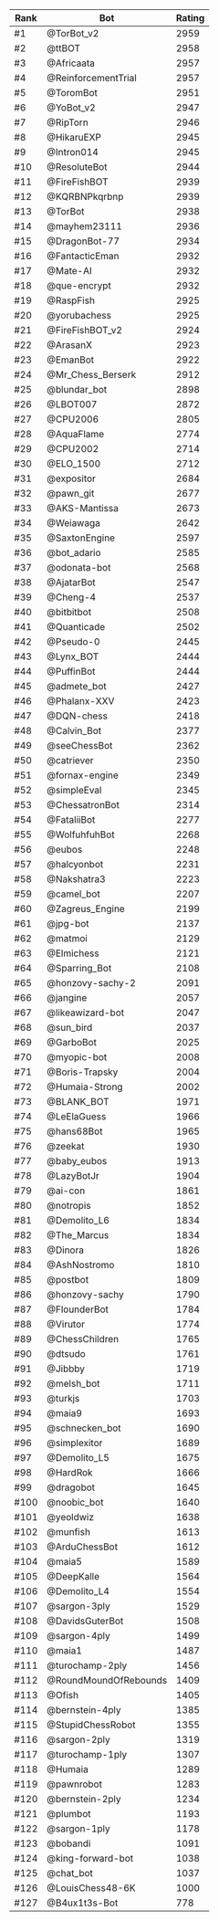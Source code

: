 Rank|Bot|Rating
---|---|---
#1|@TorBot_v2|2959
#2|@ttBOT|2958
#3|@Africaata|2957
#4|@ReinforcementTrial|2957
#5|@ToromBot|2951
#6|@YoBot_v2|2947
#7|@RipTorn|2946
#8|@HikaruEXP|2945
#9|@Intron014|2945
#10|@ResoluteBot|2944
#11|@FireFishBOT|2939
#12|@KQRBNPkqrbnp|2939
#13|@TorBot|2938
#14|@mayhem23111|2936
#15|@DragonBot-77|2934
#16|@FantacticEman|2932
#17|@Mate-AI|2932
#18|@que-encrypt|2932
#19|@RaspFish|2925
#20|@yorubachess|2925
#21|@FireFishBOT_v2|2924
#22|@ArasanX|2923
#23|@EmanBot|2922
#24|@Mr_Chess_Berserk|2912
#25|@blundar_bot|2898
#26|@LBOT007|2872
#27|@CPU2006|2805
#28|@AquaFlame|2774
#29|@CPU2002|2714
#30|@ELO_1500|2712
#31|@expositor|2684
#32|@pawn_git|2677
#33|@AKS-Mantissa|2673
#34|@Weiawaga|2642
#35|@SaxtonEngine|2597
#36|@bot_adario|2585
#37|@odonata-bot|2568
#38|@AjatarBot|2547
#39|@Cheng-4|2537
#40|@bitbitbot|2508
#41|@Quanticade|2502
#42|@Pseudo-0|2445
#43|@Lynx_BOT|2444
#44|@PuffinBot|2444
#45|@admete_bot|2427
#46|@Phalanx-XXV|2423
#47|@DQN-chess|2418
#48|@Calvin_Bot|2377
#49|@seeChessBot|2362
#50|@catriever|2350
#51|@fornax-engine|2349
#52|@simpleEval|2345
#53|@ChessatronBot|2314
#54|@FataliiBot|2277
#55|@WolfuhfuhBot|2268
#56|@eubos|2248
#57|@halcyonbot|2231
#58|@Nakshatra3|2223
#59|@camel_bot|2207
#60|@Zagreus_Engine|2199
#61|@jpg-bot|2137
#62|@matmoi|2129
#63|@Elmichess|2121
#64|@Sparring_Bot|2108
#65|@honzovy-sachy-2|2091
#66|@jangine|2057
#67|@likeawizard-bot|2047
#68|@sun_bird|2037
#69|@GarboBot|2025
#70|@myopic-bot|2008
#71|@Boris-Trapsky|2004
#72|@Humaia-Strong|2002
#73|@BLANK_BOT|1971
#74|@LeElaGuess|1966
#75|@hans68Bot|1965
#76|@zeekat|1930
#77|@baby_eubos|1913
#78|@LazyBotJr|1904
#79|@ai-con|1861
#80|@notropis|1852
#81|@Demolito_L6|1834
#82|@The_Marcus|1834
#83|@Dinora|1826
#84|@AshNostromo|1810
#85|@postbot|1809
#86|@honzovy-sachy|1790
#87|@FlounderBot|1784
#88|@Virutor|1774
#89|@ChessChildren|1765
#90|@dtsudo|1761
#91|@Jibbby|1719
#92|@melsh_bot|1711
#93|@turkjs|1703
#94|@maia9|1693
#95|@schnecken_bot|1690
#96|@simplexitor|1689
#97|@Demolito_L5|1675
#98|@HardRok|1666
#99|@dragobot|1645
#100|@noobic_bot|1640
#101|@yeoldwiz|1638
#102|@munfish|1613
#103|@ArduChessBot|1612
#104|@maia5|1589
#105|@DeepKalle|1564
#106|@Demolito_L4|1554
#107|@sargon-3ply|1529
#108|@DavidsGuterBot|1508
#109|@sargon-4ply|1499
#110|@maia1|1487
#111|@turochamp-2ply|1456
#112|@RoundMoundOfRebounds|1409
#113|@Ofish|1405
#114|@bernstein-4ply|1385
#115|@StupidChessRobot|1355
#116|@sargon-2ply|1319
#117|@turochamp-1ply|1307
#118|@Humaia|1289
#119|@pawnrobot|1283
#120|@bernstein-2ply|1234
#121|@plumbot|1193
#122|@sargon-1ply|1178
#123|@bobandi|1091
#124|@king-forward-bot|1038
#125|@chat_bot|1037
#126|@LouisChess48-6K|1000
#127|@B4ux1t3s-Bot|778
